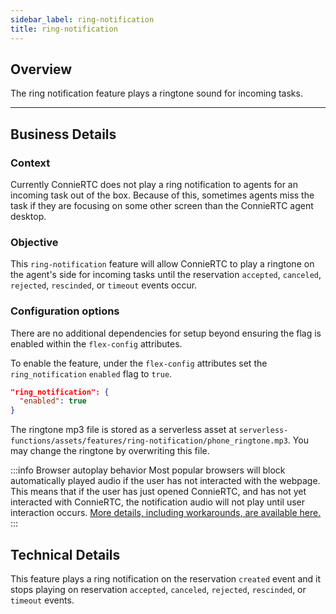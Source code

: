 ```yaml
---
sidebar_label: ring-notification
title: ring-notification
---
```


## Overview

The ring notification feature plays a ringtone sound for incoming tasks.

---

## Business Details

### Context

Currently ConnieRTC does not play a ring notification to agents for an incoming task out of the box. Because of this, sometimes agents miss the task if they are focusing on some other screen than the ConnieRTC agent desktop.

### Objective

This `ring-notification` feature will allow ConnieRTC to play a ringtone on the agent's side for incoming tasks until the reservation `accepted`, `canceled`, `rejected`, `rescinded`, or `timeout` events occur.

### Configuration options

There are no additional dependencies for setup beyond ensuring the flag is enabled within the `flex-config` attributes.

To enable the feature, under the `flex-config` attributes set the `ring_notification` `enabled` flag to `true`.

```json
"ring_notification": {
  "enabled": true
}
```

The ringtone mp3 file is stored as a serverless asset at `serverless-functions/assets/features/ring-notification/phone_ringtone.mp3`. You may change the ringtone by overwriting this file.

:::info Browser autoplay behavior
Most popular browsers will block automatically played audio if the user has not interacted with the webpage. This means that if the user has just opened ConnieRTC, and has not yet interacted with ConnieRTC, the notification audio will not play until user interaction occurs. [More details, including workarounds, are available here.](https://www.twilio.com/docs/flex/developer/ui/sound-and-audio#troubleshooting)
:::

## Technical Details

This feature plays a ring notification on the reservation `created` event and it stops playing on reservation `accepted`, `canceled`, `rejected`, `rescinded`, or `timeout` events.

